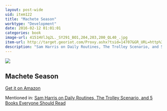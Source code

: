 ```yaml
---
layout: post-wide
uid: item122
title: "Machete Season"
worktype: "Development"
date: 2016-02-12 01:01:01
categories: book
image-url: 4151HVlJq2L._SY291_BO1,204,203,200_QL40_.jpg
item-url: http://target.georiot.com/Proxy.ashx?tsid=14707&GR_URL=http%3A%2F%2Fwww.amazon.com%2FMachete-Season-Killers-Rwanda-Speak%2Fdp%2F0312425031%2F
description: "Sam Harris on Daily Routines, The Trolley Scenario, and 5 Books Everyone Should Read"
---
```

<a href="http://target.georiot.com/Proxy.ashx?tsid=14707&GR_URL=http%3A%2F%2Fwww.amazon.com%2FMachete-Season-Killers-Rwanda-Speak%2Fdp%2F0312425031%2F" target="blank"><img src="../../../../img/thumbs/4151HVlJq2L._SY291_BO1,204,203,200_QL40_.jpg" class="prod-img"></a>
<h2>Machete Season</h2>
<p><a href="http://target.georiot.com/Proxy.ashx?tsid=14707&GR_URL=http%3A%2F%2Fwww.amazon.com%2FMachete-Season-Killers-Rwanda-Speak%2Fdp%2F0312425031%2F" target="blank">Get it on Amazon</a><p>
<p>Mentioned in: <a href="http://fourhourworkweek.com/2015/07/08/sam-harris-on-daily-routines-the-trolley-scenario-and-5-books-everyone-should-read/" target="blank">Sam Harris on Daily Routines, The Trolley Scenario, and 5 Books Everyone Should Read</a></p>
